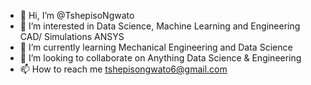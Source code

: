 - 👋 Hi, I’m @TshepisoNgwato
- 👀 I’m interested in Data Science, Machine Learning and Engineering CAD/ Simulations ANSYS
- 🌱 I’m currently learning Mechanical Engineering and Data Science
- 💞️ I’m looking to collaborate on Anything Data Science & Engineering
- 📫 How to reach me tshepisongwato6@gmail.com

<!---
TshepisoNgwato/TshepisoNgwato is a ✨ special ✨ repository because its `README.md` (this file) appears on your GitHub profile.
You can click the Preview link to take a look at your changes.
--->
